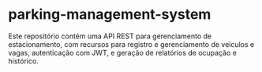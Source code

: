 # parking-management-system
Este repositório contém uma API REST para gerenciamento de estacionamento, com recursos para registro e gerenciamento de veículos e vagas, autenticação com JWT, e geração de relatórios de ocupação e histórico.
